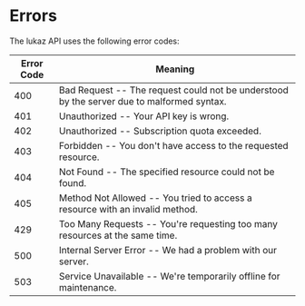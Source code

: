 # Errors

The lukaz API uses the following error codes:

Error Code | Meaning
---------- | -------
400        | Bad Request -- The request could not be understood by the server due to malformed syntax.
401        | Unauthorized -- Your API key is wrong.
402        | Unauthorized -- Subscription quota exceeded.
403        | Forbidden -- You don't have access to the requested resource.
404        | Not Found -- The specified resource could not be found.
405        | Method Not Allowed -- You tried to access a resource with an invalid method.
429        | Too Many Requests -- You're requesting too many resources at the same time.
500        | Internal Server Error -- We had a problem with our server.
503        | Service Unavailable -- We're temporarily offline for maintenance.
